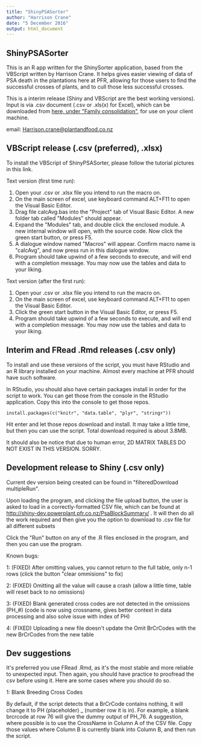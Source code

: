 ```yaml
---
title: "ShinyPSASorter"
author: "Harrison Crane"
date: "5 December 2016"
output: html_document
---
```


## ShinyPSASorter

This is an R app written for the ShinySorter application, based from the VBScript written by Harrison Crane. It helps gives easier viewing of data of PSA death in the plantations here at PFR, allowing for those users to find the successful crosses of plants, and to cull those less successful crosses.

This is a interim release (Shiny and VBScript are the best working versions). Input is via .csv document (.csv or .xls(x) for Excel), which can be downloaded from <a href="http://shiny.powerplant.pfr.co.nz/PsaBlockSummary/">here, under "Family consolidation"</a>, for use on your client machine.

email: Harrison.crane@plantandfood.co.nz

## VBScript release (.csv (preferred), .xlsx)

To install the VBScript of ShinyPSASorter, please follow the tutorial pictures in this link.

Text version (first time run):

1. Open your .csv or .xlsx file you intend to run the macro on.
2. On the main screen of excel, use keyboard command ALT+F11 to open the Visual Basic Editor.
3. Drag file calcAvg.bas into the "Project" tab of Visual Basic Editor. A new folder tab called "Modules" should appear.
4. Expand the "Modules" tab, and double click the enclosed module. A new internal window will open, with the source code. Now click the green start button, or press F5.
5. A dialogue window named "Macros" will appear. Confirm macro name is "calcAvg", and now press run in this dialogue window.
6. Program should take upwind of a few seconds to execute, and will end with a completion message. You may now use the tables and data to your liking.

Text version (after the first run):

1. Open your .csv or .xlsx file you intend to run the macro on.
2. On the main screen of excel, use keyboard command ALT+F11 to open the Visual Basic Editor.
3. Click the green start button in the Visual Basic Editor, or press F5.
4. Program should take upwind of a few seconds to execute, and will end with a completion message. You may now use the tables and data to your liking.

## Interim and FRead .Rmd releases (.csv only)

To install and use these versions of the script, you must have RStudio and an R library installed on your machine. Almost every machine at PFR should have such software.

In RStudio, you should also have certain packages install in order for the script to work. You can get those from the console in the RStudio application. Copy this into the console to get those repos.

```install.packages(c("knitr", "data.table", "plyr", "stringr"))```

Hit enter and let those repos download and install. It may take a little time, but then you can use the script. Total download required is about 3.8MB.

It should also be notice that due to human error, 2D MATRIX TABLES DO NOT EXIST IN THIS VERSION. SORRY.

## Development release to Shiny (.csv only)

Current dev version being created can be found in "filteredDownload multipleRun".

Upon loading the program, and clicking the file upload button, the user is asked to load in a correctly-formatted CSV file, which can be found at http://shiny-dev.powerplant.pfr.co.nz/PsaBlockSummary/ . It will then do all the work required and then give you the option to download to .csv file for all different subsets

Click the "Run" button on any of the .R files enclosed in the program, and then you can use the program.

Known bugs:

1: (FIXED) After omitting values, you cannot return to the full table, only n-1 rows (click the button "clear ommisions" to fix)

2: (FIXED) Omitting all the value will cause a crash (allow a little time, table will reset back to no omissions)

3: (FIXED) Blank generated cross codes are not detected in the omissions (PH_#) (code is now using crossname, gives better context in data processing and also solve issue with index of PH)

4: (FIXED) Uploading a new file doesn't update the Omit BrCrCodes with the new BrCrCodes from the new table

## Dev suggestions

It's preferred you use FRead .Rmd, as it's the most stable and more reliable to unexpected input. Then again, you should have practice to proofread the csv before using it. Here are some cases where you should do so.

1: Blank Breeding Cross Codes

By default, if the script detects that a BrCrCode contains nothing, it will change it to PH (placeholder) _ (number row it is in). For example, a blank brcrcode at row 76 will give the dummy output of PH_76. A suggestion, where possible is to use the CrossName in Column A of the CSV file. Copy those values where Column B is currently blank into Column B, and then run the script.